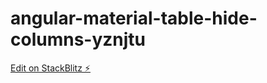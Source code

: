 # angular-material-table-hide-columns-yznjtu

[Edit on StackBlitz ⚡️](https://stackblitz.com/edit/angular-material-table-hide-columns-yznjtu)